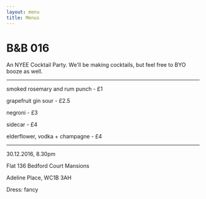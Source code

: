 ```yaml
---
layout: menu
title: Menus
---
```


# B&B 016

An NYEE Cocktail Party. We'll be making cocktails, but feel free to BYO booze as well.


---

smoked rosemary and rum punch - £1

grapefruit gin sour - £2.5

negroni - £3

sidecar - £4

elderflower, vodka + champagne - £4


---

30.12.2016, 8.30pm

Flat 136 Bedford Court Mansions

Adeline Place, WC1B 3AH

Dress: fancy
